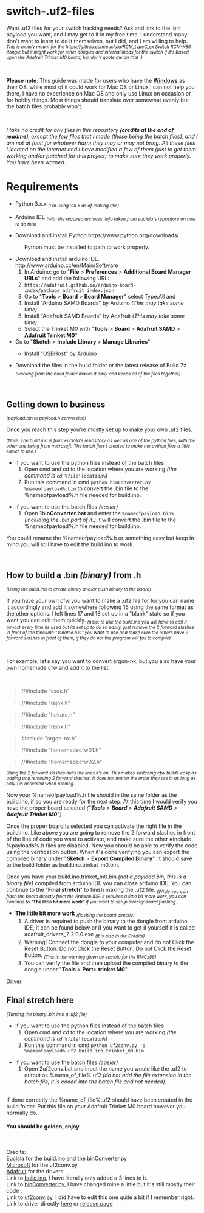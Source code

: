 # switch-.uf2-files

<p>Want .uf2 files for your switch hacking needs? Ask and link to the .bin payload you want, and I may get to it in my free time. I understand many don't want to learn to do it themselves, but I did, and I am willing to help.
<sub><i>This is mainly meant for the https://github.com/euclala/RCM_typeC_ex Switch RCM-X86 dongle but it might work for other dongles and internal mods for the switch if it's based upon the Adafruit Trinket M0 board, but don't quote me on that :) </i></sub></p>
<br>

<p><b>Please note</b>: This guide was made for users who have the <ins><b>Windows</b></ins> as their OS, while most of it could work for Mac OS or Linux I can not help you there, I have no experience on Mac OS and only use Linux on occasion or for hobby things. Most things should translate over somewhat evenly but the batch files probably won't.</p>

  <br>

<p><i>I take no credit for any files in this repository <b>(credits at the end of readme)</b>, except the few files that I made (those being the batch files), and I am not at fault for whatever harm they may or may not bring. All these files I located on the internet and I have modified a few of them (just to get them working and/or patched for this project) to make sure they work properly. You have been warned.</i></p>

<h1>Requirements</h1>
<ul>
<li>Python 3.x.x <i><sub>(I'm using 3.8.5 as of making this)</sub></i></li><p></p>

<li>Arduino IDE <i><sub>(with the required archives, info taken from euclala's repository on how to do this)</sub></i></li><p></p>
<li>Download and install Python https://www.python.org/downloads/ </li><ul>Python must be installed to path to work properly.</ul><p></p>
<li> Download and install arduino IDE. http://www.arduino.cc/en/Main/Software<ol><li> In Arduino: go to "<b>File</b> > <b>Preferences</b> > <b>Additional Board Manager URLs</b>" and add the following URL:</li>
<li> <code>https://adafruit.github.io/arduino-board-index/package_adafruit_index.json</code></li>
<li> Go to "<b>Tools</b> > <b>Board</b> > <b>Board Manager</b>" select Type:All and</li>
<li> Install "Arduino SAMD Boards" by Arduino <i>(This may take some time)</i></li>
<li> Install "Adafruit SAMD Boards" by Adafruit <i>(This may take some time)</i></li>
<li> Select the Trinket M0 with "<b>Tools</b> > <b>Board</b> > <b>Adafruit SAMD</b> > <b>Adafruit Trinket M0</b>"</li></ol>

<li>Go to "<b>Sketch</b> > <b>Include Library</b> > <b>Manage Libraries</b>"</li><ul><li>Install "USBHost" by Arduino</li></ul></li><p></p>

<li>Download the files in the build folder or the latest release of Build.7z <sub><i>(working from the build folder makes it easy and keeps all of the files together)</i></sub></li></ul>
<br>
<h2>Getting down to business </h2>
<sub><i>(payload.bin to payload.h conversion)</i></sub>
<br>
<p>Once you reach this step you're mostly set up to make your own .uf2 files.</p>

<sub><i>(Note: The build.ino is from euclala's repository as well as one of the python files, with the other one being from microsoft. The batch files I created to make the python files a little easier to use.)</i></sub>

<ul><p1><li>If you want to use the python files instead of the batch files<ol><li>Open cmd and cd to the location where you are working <i>(the command is <code>cd %file\location%</code>)</i></li> <li>Run this command in cmd <code>python <span>binConverter.py</span> %nameofpayload%.bin</code> to convert the .bin file to the %nameofpayload%.h file needed for build.ino.</li></ol></li></p1></ul>

<ul><p1><li>If you want to use the batch files <i>(easier)</i><ol><li>Open <b>1binConverter.bat</b> and enter the <code>%nameofpayload.bin%</code>.<i>(including the .bin part of it.)</i> It will convert the .bin file to the %nameofpayload%.h file needed for build.ino. </li></ol></li></p1></ul>

<p>You could rename the %nameofpayload%.h or something easy but keep in mind you will still have to edit the build.ino to work.</p>
<br>
<h2>How to build a .bin <i>(binary)</i> from .h </h2>
<sub><i>(Using the build.ino to create binary and/or push binary to the board)</i></sub>

<br>
<p>If you have your own cfw you want to make a  .uf2 file for for you can name it accordingly and add it somewhere following 16 using the same format as the other options. I left lines 17 and 18 set up in a "blank" state so if you want you can edit them quickly. <sub><i>(note: to use the build.ino you will have to edit it almost every time its used but its set up to do so easily, just remove the 2 forward slashes in front of the #include "%name.h%" you want to use and make sure the others have 2 forward slashes in front of them, if they do not the program will fail to compile)</i></sub></p>
<br>
<p>For example, let’s say you want to convert argon-nx, but you also have your own homemade cfw and add it to the list:</p>
<br>

> //#include "sxos.h"

> //#include "rajnx.h"

> //#include "hekate.h"

> //#include "reinx.h"

> #include "argon-nx.h"

> //#include "homemadecfw01.h"

> //#include "homemadecfw02.h"

<p><sub><i>Using the 2 forward slashes nulls the lines it’s on. This makes switching cfw builds easy as adding and removing 2 forward slashes. It does not matter the order they are in as long as only 1 is activated when running.</i></sub></p>

<p>Now your %nameofpayload%.h file should in the same folder as the build.ino, if so you are ready for the next step. At this time I would verify you have the proper board selected <i>("<b>Tools</b> > <b>Board</b> > <b>Adafruit SAMD</b> > <b>Adafruit Trinket M0</b>")</i></p>

<p>Once the proper board is selected you can activate the right file in the build.ino. Like above you are going to remove the 2 forward slashes in front of the line of code you want to activate, and make sure the other #include %payloads%.h files are disabled. Now you should be able to verify the code using the verification button. When it's done verifying you can export the compiled binary under "<b>Sketch</b> > <b>Export Compiled Binary</b>". It should save to the build folder as build.ino.trinket_m0.bin.</p>

<p>Once you have your build.ino.trinket_m0.bin <i>(not a payload.bin, this is a binary file)</i> compiled from arduino IDE you can close arduino IDE. You can continue to the "<b>Final stretch</b>" to finish making the .uf2 file. <sub><i>(While you can flash the board directly from the Arduino IDE, it requires a little bit more work, you can continue to "</i><b>The little bit more work</b><i>" if you want to setup directly board flashing.</i></sub></p>

<ul><p1><li><b>The little bit more work</b> <sub><i>(flashing the board directly)</i></sub><ol><li>A driver is required to push the binary to the dongle from arduino IDE, it can be found below or if you want to get it yourself it is called adafruit_drivers_2.2.0.0.exe <sub><i>(It is also in the Credits)</i></sub></li><li>Warning! Connect the dongle to your computer and do not Click the Reset Button. Do not Click the Reset Button. Do not Click the Reset Button. <sub><i>(This is the warning given by euclala for the RMCx86)</i></sub></li><li>You can verify the file and then upload the compiled binary to the dongle under "<b>Tools</b> > <b>Port</b>> <b>trinket M0</b>".</li></ol></li></p1></ul>

[Driver](https://github.com/adafruit/Adafruit_Windows_Drivers/releases/download/2.2.0/adafruit_drivers_2.2.0.0.exe)
<br>
<h2>Final stretch here</h2>
<sub><i>(Turning the binary .bin into a .uf2 file)</i></sub>
<br>
<ul><p1><li>If you want to use the python files instead of the batch files<ol><li>Open cmd and cd to the location where you are working <i>(the command is <code>cd %file\location%</code>)</i></li><li>Run this command in cmd <code>python <span>uf2conv.py</span> -o %nameofpayload%.uf2 build.ino.trinket_m0.bin</code></li></ol></li></p1></ul>

<ul><p1><li>If you want to use the batch files <i>(easier)</i><ol><li>Open 2uf2conv.bat and input the name you would like the .uf2 to output as %name_of_file%.uf2 <i>(do not add the file extension in the batch file, it is coded into the batch file and not needed).</i></li></ol></li></p1></ul>
<br>

<p1>
 If done correctly the %name_of_file%.uf2 should have been created in the build folder. Put this file on your Adafruit Trinket M0 board however you normally do.</p1>
 <br>
 <h4>You should be golden, enjoy.</h4>
<br>
  
  

Credits:
<br>
[Euclala](https://github.com/euclala/) for the build.ino and the <span>binConverter.py</span>
<br>
[Microsoft](https://github.com/microsoft/) for the <span>uf2conv.py</span>
<br>
[Adafruit](https://github.com/adafruit/) for the drivers
<br>
Link to [build.ino](https://github.com/euclala/fix_dongle/blob/master/build/build.ino), I have literally only added a 3 lines to it.
<br>
Link to [binConverter.py](https://github.com/euclala/fix_dongle/blob/master/tools/binConverter.py), I have changed mine a little but it's still mostly their code .
<br>
Link to [uf2conv.py](https://github.com/microsoft/uf2/blob/master/utils/uf2conv.py), I did have to edit this one quite a bit if I remember right.
<br>
Link to driver directly [here](https://github.com/adafruit/Adafruit_Windows_Drivers/releases/download/2.2.0/adafruit_drivers_2.2.0.0.exe) or [release page](https://github.com/adafruit/Adafruit_Windows_Drivers/releases/)
